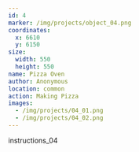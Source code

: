 ```yaml
---
id: 4
marker: /img/projects/object_04.png
coordinates:
  x: 6610
  y: 6150
size:
  width: 550
  height: 550
name: Pizza Oven
author: Anonymous
location: common
action: Making Pizza
images:
  - /img/projects/04_01.png
  - /img/projects/04_02.png
---
```


instructions_04

